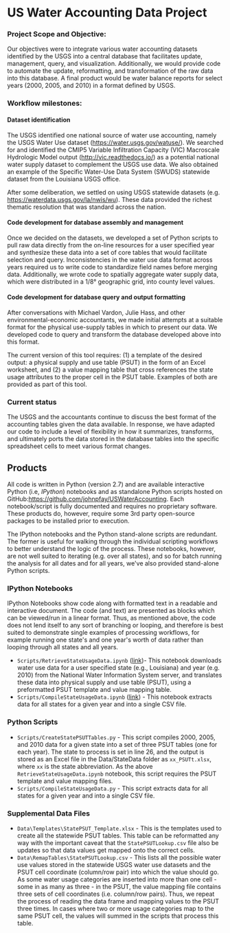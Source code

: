 # US Water Accounting Data Project


### Project Scope and Objective:

Our objectives were to integrate various water accounting datasets identified by the USGS into a central database that facilitates update, management, query, and visualization. Additionally, we would provide code to automate the update, reformatting, and transformation of the raw data into this database. A final product would be water balance reports for select years (2000, 2005, and 2010) in a format defined by USGS. 



### Workflow milestones:

#### Dataset identification

The USGS identified one national source of water use accounting, namely the USGS Water Use dataset (<https://water.usgs.gov/watuse/>). We searched for and identified the CMIP5 Variable Infiltration Capacity (VIC) Macroscale Hydrologic Model output (<http://vic.readthedocs.io/>) as a potential national water supply dataset to complement the USGS use data. We also obtained an example of the Specific Water-Use Data System (SWUDS) statewide dataset from the Louisiana USGS office. 

After some deliberation, we settled on using USGS statewide datasets (e.g. https://waterdata.usgs.gov/la/nwis/wu). These data provided the richest thematic resolution that was standard across the nation. 

#### Code development for database assembly and management

Once we decided on the datasets, we developed a set of Python scripts to pull raw data directly from the on-line resources for a user specified year and synthesize these data into a set of core tables that would facilitate selection and query.  Inconsistencies in the water use data format across years required us to write code to standardize field names before merging data. Additionally, we wrote code to spatially aggregate water supply data, which were distributed in a 1/8° geographic grid, into county level values. 

#### Code development for database query and output formatting

After conversations with Michael Vardon, Julie Hass, and other environmental-economic accountants, we made initial attempts at a suitable format for the physical use-supply tables in which to present our data. We developed code to query and transform the database developed above into this format. 

The current version of this tool requires: (1) a template of the desired output: a physical supply and use table (PSUT) in the form of an Excel worksheet, and (2) a value mapping table that cross references the state usage attributes to the proper cell in the PSUT table. Examples of both are provided as part of this tool. 

### Current status

The USGS and the accountants continue to discuss the best format of the accounting tables given the data available. In response, we have adapted our code to include a level of flexibility in how it summarizes, transforms, and ultimately ports the data stored in the database tables into the specific spreadsheet cells to meet various format changes. 



## Products

All code is written in Python (version 2.7) and are available interactive Python (i.e, *IPython*) notebooks and as standalone Python scripts hosted on GitHub:<https://github.com/johnpfay/USWaterAccounting>. Each notebook/script is fully documented and requires no proprietary software. These products do, however,  require some 3rd party open-source packages to be installed prior to execution.

The IPython notebooks and the Python stand-alone scripts are redundant. The former is useful for walking through the individual scripting workflows to better understand the logic of the process. These notebooks, however, are not well suited to iterating (e.g. over all states), and so for batch running the analysis for all dates and for all years, we've also provided stand-alone Python scripts. 

### IPython Notebooks

IPython Notebooks show code along with formatted text in a readable and interactive document. The code (and text) are presented as blocks which can be viewed/run in a linear format. Thus, as mentioned above, the code does not lend itself to any sort of branching or looping, and therefore is best suited to demonstrate single examples of processing workflows, for example running one state's and one year's worth of data rather than looping through all states and all years. 

* `Scripts/RetrieveStateUsageData.ipynb` ([link](http://nbviewer.jupyter.org/github/johnpfay/USWaterAccounting/blob/VersionFour/Scripts/RetrieveStateUsageData.ipynb))- This notebook downloads water use data for a user specified state (e.g., Louisiana) and year (e.g. 2010) from the National Water Information System server, and translates these data into physical supply and use table (PSUT), using a preformatted PSUT template and value mapping table. 
* `Scripts/CompileStateUsageData.ipynb` ([link](http://nbviewer.jupyter.org/github/johnpfay/USWaterAccounting/blob/VersionFour/Scripts/CompileStateUsageData.ipynb)) - This notebook extracts data for all states for a given year and into a single CSV file. 

### Python Scripts

* `Scripts/CreateStatePSUTTables.py` - This script compiles 2000, 2005, and 2010 data for a given state into a set of three PSUT tables (one for each year). The state to process is set in line 26, and the output is stored as an Excel file in the Data/StateData folder as `xx_PSUTt.xlsx`, where `xx` is the state abbreviation. As the above `RetrieveStateUsageData.ipynb` notebook, this script requires the PSUT template and value mapping files. 
* `Scripts/CompileStateUsageData.py` - This script extracts data for all states for a given year and into a single CSV file. 

### Supplemental Data Files

* `Data\Templates\StatePSUT_Template.xlsx` - This is the templates used to create all the statewide PSUT tables. This table can be reformatted any way with the important caveat that the `StatePSUTLookup.csv` file also be updates so that data values get mapped onto the correct cells. 
* `Data\RemapTables\StatePSUTLookup.csv` - This lists all the possible water use values stored in the statewide USGS water use datasets and the PSUT cell coordinate (column/row pair) into which the value should go. As some water usage categories are inserted into more than one cell - some in as many as three - in the PSUT, the value mapping file contains three sets of cell coordinates (i.e. column/row pairs). Thus, we repeat the process of reading the data frame and mapping values to the PSUT three times. In cases where two or more usage categories map to the same PSUT cell, the values will summed in the scripts that process this table.

